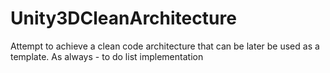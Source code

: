 # Unity3DCleanArchitecture
Attempt to achieve a clean code architecture that can be later be used as a template. As always - to do list implementation
